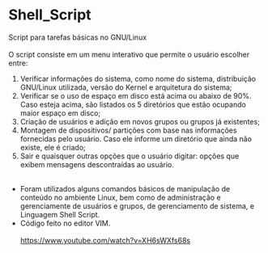 # Shell_Script
Script para tarefas básicas no GNU/Linux
<br><br>
O script consiste em um menu interativo que permite o usuário escolher entre:
1) Verificar informações do sistema, como nome do sistema, distribuição GNU/Linux utilizada, versão do Kernel e arquitetura do sistema;
2) Verificar se o uso de espaço em disco está acima ou abaixo de 90%. Caso esteja acima, são listados os 5 diretórios que estão ocupando maior espaço em disco;
3) Criação de usuários e adição em novos grupos ou grupos já existentes;
4) Montagem de dispositivos/ partições com base nas informações fornecidas pelo usuário. Caso ele informe um diretório que ainda não existe, ele é criado;
5) Sair e quaisquer outras opções que o usuário digitar: opções que exibem mensagens descontraídas ao usuário.
<br><br>
- Foram utilizados alguns comandos básicos de manipulação de conteúdo no ambiente Linux, bem como de administração e gerenciamente de usuários e grupos, de gerenciamento de sistema, e Linguagem Shell Script.
- Código feito no editor VIM.
<br><br>
https://www.youtube.com/watch?v=XH6sWXfs68s
